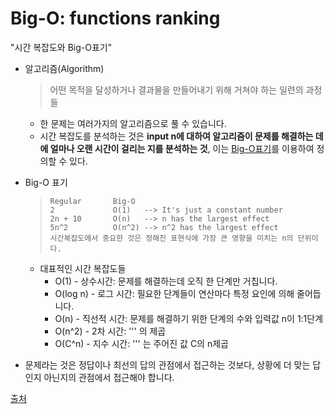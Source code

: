 # Big-O: functions ranking

"시간 복잡도와 Big-O표기"

- 알고리즘(Algorithm) 

  > 어떤 목적을 달성하거나 결과물을 만들어내기 위해 거쳐야 하는 일련의 과정들 

  - 한 문제는 여러가지의 알고리즘으로 풀 수 있습니다.
  - 시간 복잡도를 분석하는 것은 **input n에 대하여 알고리즘이 문제를 해결하는 데에 얼마나 오랜 시간이 걸리는 지를 분석하는 것**, 이는 <u>Big-O표기</u>를 이용하여 정의할 수 있다.

- Big-O 표기

  > ```
  > Regular       Big-O
  > 2             O(1)   --> It's just a constant number
  > 2n + 10       O(n)   --> n has the largest effect
  > 5n^2          O(n^2) --> n^2 has the largest effect
  > 시간복잡도에서 중요한 것은 정해진 표현식에 가장 큰 영향을 미치는 n의 단위이다. 
  > ```

  - 대표적인 시간 복잡도들
    - O(1) - 상수시간: 문제를 해결하는데 오직 한 단계만 거칩니다.
    - O(log n) - 로그 시간: 필요한 단계들이 연산마다 특정 요인에 의해 줄어듭니다.
    - O(n) - 직선적 시간: 문제를 해결하기 위한 단계의 수와 입력값 n이 1:1단계
    - O(n^2) - 2차 시간:                                    '''                                       의 제곱
    - O(C^n) - 지수 시간:                          '''                          는 주어진 값 C의 n제곱

- 문제라는 것은 정답이나 최선의 답의 관점에서 접근하는 것보다, 상황에 더 맞는 답인지 아닌지의 관점에서 접근해야 합니다.





[출처](https://joshuajangblog.wordpress.com/2016/09/21/time_complexity_big_o_in_easy_explanation/)